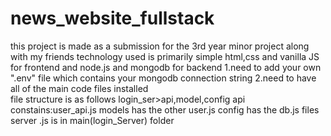 # news_website_fullstack
this project is made as a submission for the 3rd year minor project along with my friends
technology used is primarily simple html,css and vanilla JS for frontend and node.js and mongodb for backend
1.need to add your own ".env" file which contains your mongodb connection string 
2.need to have all of the main code files installed  
file structure is as follows login_ser>api,model,config
api constains:user_api.js
models has the other user.js
config has the db.js files
server .js is in main(login_Server) folder
